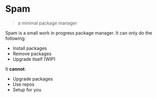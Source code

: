 # Spam
> a minimal package manager

Spam is a small work in progress package manager. It can only do the following:

* Install packages
* Remove packages
* Upgrade itself (WIP)

It **cannot**:
* Upgrade packages
* Use repos
* Setup for you
